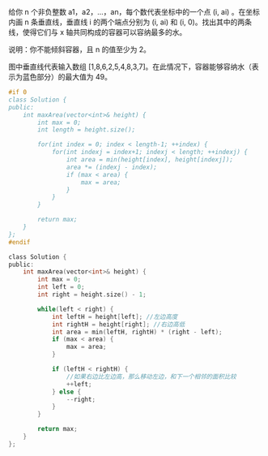 给你 n 个非负整数 a1，a2，...，an，每个数代表坐标中的一个点 (i, ai) 。在坐标内画 n 条垂直线，垂直线 i 的两个端点分别为 (i, ai) 和 (i, 0)。找出其中的两条线，使得它们与 x 轴共同构成的容器可以容纳最多的水。

说明：你不能倾斜容器，且 n 的值至少为 2。

 



图中垂直线代表输入数组 [1,8,6,2,5,4,8,3,7]。在此情况下，容器能够容纳水（表示为蓝色部分）的最大值为 49。

```c
#if 0
class Solution {
public:
    int maxArea(vector<int>& height) {
        int max = 0;
        int length = height.size();

        for(int index = 0; index < length-1; ++index) {
            for(int indexj = index+1; indexj < length; ++indexj) {
                int area = min(height[index], height[indexj]);
                area *= (indexj - index);
                if (max < area) {
                    max = area;
                }
            }
        }

        return max;
    }
};
#endif

class Solution {
public:
    int maxArea(vector<int>& height) {
        int max = 0;
        int left = 0; 
        int right = height.size() - 1;

        while(left < right) {
            int leftH = height[left]; //左边高度
            int rightH = height[right]; //右边高低
            int area = min(leftH, rightH) * (right - left);
            if (max < area) {
                max = area;
            }

            if (leftH < rightH) {
                //如果右边比左边高，那么移动左边，和下一个相邻的面积比较
                ++left;
            } else {
                --right;
            }
        }

        return max;
    }
};
```